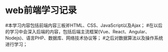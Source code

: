 # web前端学习记录
#本学习内容包括前端内容三板斧HTML、CSS、JavaScript以及Ajax；
#在以后的学习中会深入后端的内容，包括后端主流框架(Vue、React、Angular、Nodejs)、语言PHP、数据库、网络技术协议等；
#之后对数据算法以及操作系统进行学习；
